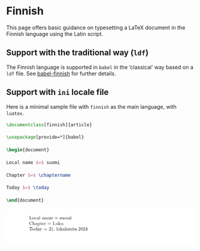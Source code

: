 # Finnish

This page offers basic guidance on typesetting a LaTeX document in the
Finnish language using the Latin script.

## Support with the traditional way (`ldf`)

The Finnish language is supported in `babel` in the ‘classical’ way
based on a `ldf` file. See [babel-finnish](https://ctan.org/pkg/babel-finnish)
for further details.

## Support with `ini` locale file

Here is a minimal sample file with `finnish` as the main language, with `luatex`.

```tex
\documentclass[finnish]{article}

\usepackage[provide=*]{babel}

\begin{document}

Local name $=$ suomi

Chapter $=$ \chaptername

Today $=$ \today

\end{document}
```

![](../media/locale-finnish.png)